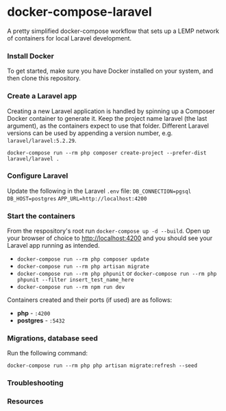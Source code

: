 # docker-compose-laravel

A pretty simplified docker-compose workflow that sets up a LEMP network of containers for local Laravel development.

### Install Docker

To get started, make sure you have Docker installed on your system, and then clone this repository.

### Create a Laravel app

Creating a new Laravel application is handled by spinning up a Composer Docker container to generate it.
Keep the project name laravel (the last argument), as the containers expect to use that folder.
Different Laravel versions can be used by appending a version number, e.g. `laravel/laravel:5.2.29`.

```
docker-compose run --rm php composer create-project --prefer-dist laravel/laravel .
```

### Configure Laravel

Update the following in the Laravel `.env` file:
`DB_CONNECTION=pgsql`
`DB_HOST=postgres`
`APP_URL=http://localhost:4200`

### Start the containers

From the respository's root run `docker-compose up -d --build`. Open up your browser of choice to [http://localhost:4200](http://localhost:4200) and you should see your Laravel app running as intended.

- `docker-compose run --rm php composer update`
- `docker-compose run --rm php artisan migrate`
- `docker-compose run --rm php phpunit` or `docker-compose run --rm php phpunit --filter insert_test_name_here`
- `docker-compose run --rm npm run dev`

Containers created and their ports (if used) are as follows:

- **php** - `:4200`
- **postgres** - `:5432`

### Migrations, database seed

Run the following command:
```shell
docker-compose run --rm php php artisan migrate:refresh --seed
```

### Troubleshooting

<!-- The following issues have occurred: -->

### Resources

